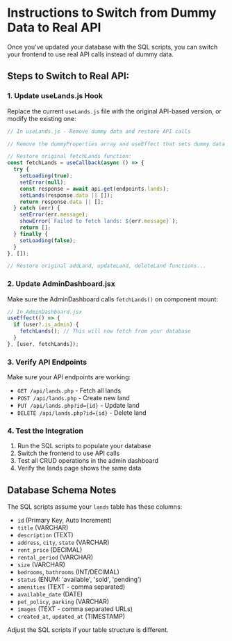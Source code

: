 # Instructions to Switch from Dummy Data to Real API

Once you've updated your database with the SQL scripts, you can switch your frontend to use real API calls instead of dummy data.

## Steps to Switch to Real API:

### 1. Update useLands.js Hook

Replace the current `useLands.js` file with the original API-based version, or modify the existing one:

```javascript
// In useLands.js - Remove dummy data and restore API calls

// Remove the dummyProperties array and useEffect that sets dummy data

// Restore original fetchLands function:
const fetchLands = useCallback(async () => {
  try {
    setLoading(true);
    setError(null);
    const response = await api.get(endpoints.lands);
    setLands(response.data || []);
    return response.data || [];
  } catch (err) {
    setError(err.message);
    showError(`Failed to fetch lands: ${err.message}`);
    return [];
  } finally {
    setLoading(false);
  }
}, []);

// Restore original addLand, updateLand, deleteLand functions...
```

### 2. Update AdminDashboard.jsx

Make sure the AdminDashboard calls `fetchLands()` on component mount:

```javascript
// In AdminDashboard.jsx
useEffect(() => {
  if (user?.is_admin) {
    fetchLands(); // This will now fetch from your database
  }
}, [user, fetchLands]);
```

### 3. Verify API Endpoints

Make sure your API endpoints are working:

- `GET /api/lands.php` - Fetch all lands
- `POST /api/lands.php` - Create new land
- `PUT /api/lands.php?id={id}` - Update land
- `DELETE /api/lands.php?id={id}` - Delete land

### 4. Test the Integration

1. Run the SQL scripts to populate your database
2. Switch the frontend to use API calls
3. Test all CRUD operations in the admin dashboard
4. Verify the lands page shows the same data

## Database Schema Notes

The SQL scripts assume your `lands` table has these columns:
- `id` (Primary Key, Auto Increment)
- `title` (VARCHAR)
- `description` (TEXT)
- `address`, `city`, `state` (VARCHAR)
- `rent_price` (DECIMAL)
- `rental_period` (VARCHAR)
- `size` (VARCHAR)
- `bedrooms`, `bathrooms` (INT/DECIMAL)
- `status` (ENUM: 'available', 'sold', 'pending')
- `amenities` (TEXT - comma separated)
- `available_date` (DATE)
- `pet_policy`, `parking` (VARCHAR)
- `images` (TEXT - comma separated URLs)
- `created_at`, `updated_at` (TIMESTAMP)

Adjust the SQL scripts if your table structure is different.
